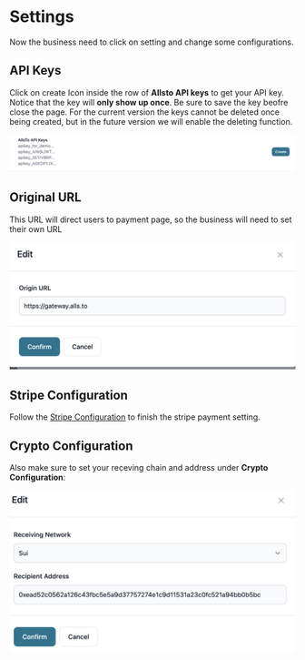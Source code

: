 # Settings

Now the business need to click on setting and change some configurations.

## API Keys

Click on create Icon inside the row of **Allsto API keys** to get your API key. Notice that the key will **only show up once**. Be sure to save the key beofre close the page. For the current version the keys cannot be deleted once being created, but in the future version we will enable the deleting function.

![](./asset/api.png)

## Original URL

This URL will direct users to payment page, so the business will need to set their own URL

![](./asset/url.png)

## Stripe Configuration

Follow the [Stripe Configuration](../connection/stripe.md) to finish the stripe payment setting.

## Crypto Configuration

Also make sure to set your receving chain and address under **Crypto Configuration**:

![](./asset/crypto.png)



